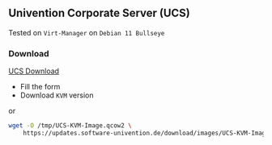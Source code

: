## Univention Corporate Server (UCS)

Tested on `Virt-Manager` on `Debian 11 Bullseye`

### Download

[UCS Download](https://www.univention.com/downloads/download-ucs/)

- Fill the form
- Download `KVM` version

or

```bash
wget -O /tmp/UCS-KVM-Image.qcow2 \
    https://updates.software-univention.de/download/images/UCS-KVM-Image.qcow2
```
